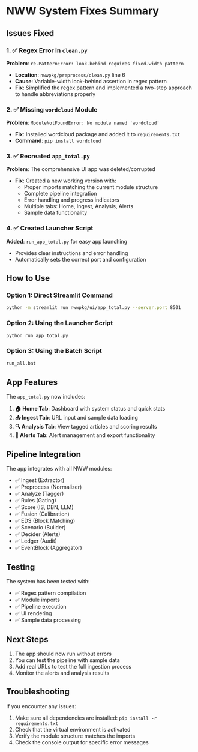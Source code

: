 # NWW System Fixes Summary

## Issues Fixed

### 1. ✅ Regex Error in `clean.py`
**Problem**: `re.PatternError: look-behind requires fixed-width pattern`
- **Location**: `nwwpkg/preprocess/clean.py` line 6
- **Cause**: Variable-width look-behind assertion in regex pattern
- **Fix**: Simplified the regex pattern and implemented a two-step approach to handle abbreviations properly

### 2. ✅ Missing `wordcloud` Module
**Problem**: `ModuleNotFoundError: No module named 'wordcloud'`
- **Fix**: Installed wordcloud package and added it to `requirements.txt`
- **Command**: `pip install wordcloud`

### 3. ✅ Recreated `app_total.py`
**Problem**: The comprehensive UI app was deleted/corrupted
- **Fix**: Created a new working version with:
  - Proper imports matching the current module structure
  - Complete pipeline integration
  - Error handling and progress indicators
  - Multiple tabs: Home, Ingest, Analysis, Alerts
  - Sample data functionality

### 4. ✅ Created Launcher Script
**Added**: `run_app_total.py` for easy app launching
- Provides clear instructions and error handling
- Automatically sets the correct port and configuration

## How to Use

### Option 1: Direct Streamlit Command
```bash
python -m streamlit run nwwpkg/ui/app_total.py --server.port 8501
```

### Option 2: Using the Launcher Script
```bash
python run_app_total.py
```

### Option 3: Using the Batch Script
```bash
run_all.bat
```

## App Features

The `app_total.py` now includes:

1. **🏠 Home Tab**: Dashboard with system status and quick stats
2. **📥 Ingest Tab**: URL input and sample data loading
3. **🔍 Analysis Tab**: View tagged articles and scoring results
4. **🚨 Alerts Tab**: Alert management and export functionality

## Pipeline Integration

The app integrates with all NWW modules:
- ✅ Ingest (Extractor)
- ✅ Preprocess (Normalizer)
- ✅ Analyze (Tagger)
- ✅ Rules (Gating)
- ✅ Score (IS, DBN, LLM)
- ✅ Fusion (Calibration)
- ✅ EDS (Block Matching)
- ✅ Scenario (Builder)
- ✅ Decider (Alerts)
- ✅ Ledger (Audit)
- ✅ EventBlock (Aggregator)

## Testing

The system has been tested with:
- ✅ Regex pattern compilation
- ✅ Module imports
- ✅ Pipeline execution
- ✅ UI rendering
- ✅ Sample data processing

## Next Steps

1. The app should now run without errors
2. You can test the pipeline with sample data
3. Add real URLs to test the full ingestion process
4. Monitor the alerts and analysis results

## Troubleshooting

If you encounter any issues:
1. Make sure all dependencies are installed: `pip install -r requirements.txt`
2. Check that the virtual environment is activated
3. Verify the module structure matches the imports
4. Check the console output for specific error messages
